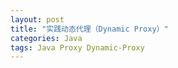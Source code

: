 ```yaml
---
layout: post
title: "实践动态代理（Dynamic Proxy）"
categories: Java
tags: Java Proxy Dynamic-Proxy
---
```


